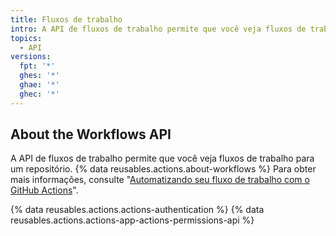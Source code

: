 ```yaml
---
title: Fluxos de trabalho
intro: A API de fluxos de trabalho permite que você veja fluxos de trabalho para um repositório.
topics:
  - API
versions:
  fpt: '*'
  ghes: '*'
  ghae: '*'
  ghec: '*'
---
```


## About the Workflows API

A API de fluxos de trabalho permite que você veja fluxos de trabalho para um repositório. {% data reusables.actions.about-workflows %} Para obter mais informações, consulte "[Automatizando seu fluxo de trabalho com o GitHub Actions](/actions/automating-your-workflow-with-github-actions)".

{% data reusables.actions.actions-authentication %} {% data reusables.actions.actions-app-actions-permissions-api %}
